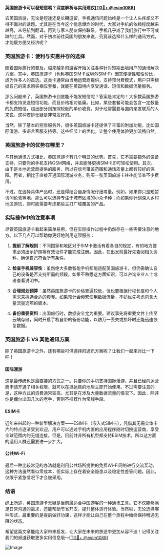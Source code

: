**英国旅游卡可以發短信嗎？深度解析与实用建议[[TG💪+ @esim1088](https://t.me/s/esim1088)]**

去英国旅游，无论是短途还是长期逗留，手机通讯问题始终是一个让人头疼却又不得不面对的话题。尤其是在当今这个信息爆炸的时代，大家对手机的依赖程度越来越高，从导航到翻译，再到与家人朋友保持联系，手机几乎成了我们旅行中不可或缺的工具。然而，对于初次前往英国的朋友来说，究竟该选择什么样的通讯方式，才能既方便又经济呢？

### 英国旅游卡：便利与实惠并存的选择

随着国际旅行的普及，越来越多的游客开始关注各种针对短期出境用户的通讯解决方案。其中，英国旅游卡（也称英国SIM卡或境外SIM卡）因其便捷性和性价比，成为许多人的首选。这类卡通常由当地运营商提供，支持预付费模式，用户只需根据自己的需求购买相应套餐，就能在英国境内享受通话、短信和数据流量服务。

那么问题来了，英国旅游卡到底能不能发短信呢？答案是肯定的！大多数英国旅游卡都支持发送短信功能，而且价格相对低廉。比如，某些套餐可能会包含一定数量的免费短信，超出部分则按照较低的单价收费。对于经常需要与国内亲友联系的人来说，这种安排无疑是非常友好的。

当然，除了基本的短信服务外，很多英国旅游卡还提供了丰富的附加功能，比如国际漫游、多语言客服支持等。这些细节上的优化，让整个使用体验更加流畅自然。

### 英国旅游卡的优势在哪里？

与其他通讯方式相比，英国旅游卡有几个明显的优势。首先，它不需要额外的设备支持，只要你的手机支持GSM网络，并且能够更换SIM卡即可轻松使用。其次，由于是本地运营商提供的服务，所以在信号覆盖范围和通话质量上都有较好的保障。再者，相比于直接开通国际漫游业务，购买一张英国旅游卡往往能节省不少费用。

不过，在选择具体产品时，还是得结合自身情况仔细考量。例如，如果你只是短暂访问伦敦等地，那么可以选择专注于城市区域的小众卡种；而如果你计划深入乡村地区游玩，则可能需要考虑那些主打广域覆盖的产品。

### 实际操作中的注意事项

尽管英国旅游卡看起来简单易用，但在实际操作过程中仍然存在一些需要注意的地方。以下几点可以帮助你更好地利用这项服务：

1. **提前了解规则**：不同国家和地区对于SIM卡激活有着各自的规定，有的地方要求必须出示护照等有效证件才能完成注册。因此，在出发前最好先查阅相关资料，确保自己符合所有条件。
   
2. **检查手机兼容性**：虽然绝大多数智能手机都能适配英国旅游卡，但仍需确认自己的设备是否支持所需的频段。如果不熟悉这方面知识，可以咨询专业人士或者查看说明书。

3. **合理规划预算**：虽然英国旅游卡的价格普遍较低，但也要根据行程长度和个人需求来挑选合适的套餐。如果预计会频繁使用数据流量，不妨优先考虑包含大量流量选项的版本。

4. **备份重要资料**：出国旅行时，数据安全尤为重要。建议事先将重要文件上传至云端存储，同时开启手机自带的备份功能，以防万一丢失或损坏时还能迅速恢复数据。

### 英国旅游卡 VS 其他通讯方案

除了英国旅游卡之外，还有哪些可供选择的通讯方案呢？让我们一起来对比一下吧！

#### 国际漫游
这是最传统也是最直接的方式之一。只要你的手机支持国际漫游，并且已经向运营商申请开通了相关权限，就可以在抵达目的地后立即开始使用。不过需要注意的是，这种方式的资费通常较高，尤其是在涉及大量数据流量的情况下。因此，除非你是偶尔出国几次的老手，否则不推荐作为常规手段。

#### ESIM卡
近年来兴起的一种新型解决方案——ESIM卡（嵌入式SIM卡），凭借其无需实体卡片的特点逐渐受到欢迎。用户可以通过手机内置的应用程序随时切换运营商，享受全球范围内的无缝连接。但是，目前并非所有机型都支持ESIM技术，所以这方面的适用人群还需要进一步扩大。

#### 公共Wi-Fi
最后一种比较常见的办法就是利用公共场所提供的免费Wi-Fi网络进行交流互动。这种方法虽然看似零成本，但实际上存在着安全隐患以及稳定性差等问题。因此，仅限于紧急情况下才会被采用。

### 结语

综上所述，英国旅游卡无疑是当前最适合中国游客的一种通讯工具。它不仅能够满足日常沟通的需求，还能帮助节省开支，提升整体旅行体验。当然啦，无论选择哪种形式，最重要的是提前做好功课，这样才能让自己在整个旅程中始终保持畅通无阻的状态。

希望这篇文章能给大家带来启发，让大家在未来的旅途中更加从容不迫！记得关注我们的频道获取更多实用信息哦～[[TG💪+ @esim1088](https://t.me/s/esim1088)] 

![Image](https://i.postimg.cc/4NQfJmqS/Snipaste-2025-05-13-00-14-12.png)